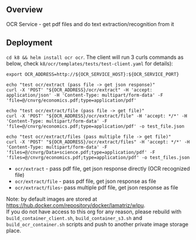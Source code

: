 ## Overview
OCR Service - get pdf files and do text extraction/recognition from it


## Deployment
`cd k8 && helm install ocr ocr`. The client will run 3 curls commands as below, check `k8/ocr/templates/tests/test-client.yaml` for details): <br />

```
export OCR_ADDRESS=http://${OCR_SERVICE_HOST}:${OCR_SERVICE_PORT}

echo "test ocr/extract (pass file -> get json response)"
curl -X 'POST' "${OCR_ADDRESS}/ocr/extract" -H 'accept: application/json' -H 'Content-Type: multipart/form-data' -F 'file=@/cnvrg/economics.pdf;type=application/pdf'

echo "test ocr/extract/file (pass file -> get file)"
curl -X 'POST' "${OCR_ADDRESS}/ocr/extract/file" -H 'accept: */*' -H 'Content-Type: multipart/form-data' -F 'file=@/cnvrg/economics.pdf;type=application/pdf' -o test_file.json

echo "test ocr/extract/files (pass multiple file -> get file)"
curl -X 'POST' "${OCR_ADDRESS}/ocr/extract/files" -H 'accept: */*' -H 'Content-Type: multipart/form-data' -F 'files=@/cnvrg/Data+science.pdf;type=application/pdf' -F 'files=@/cnvrg/economics.pdf;type=application/pdf' -o test_files.json
```

- `ocr/extract` - pass pdf file, get json response directly (OCR recognized file)
- `ocr/extract/file` - pass pdf file, get json response as file
- `ocr/extract/files`- pass multiple pdf file, get json response as file


Note: by default images are stored at https://hub.docker.com/repository/docker/lamatriz/wlpu. \
If you do not have access to this org for any reason, please rebuild with `build_container_client.sh`, `build_container_s3.sh` and `build_ocr_container.sh` scripts and push to another private image storage place.
